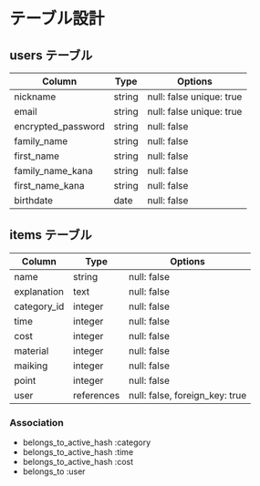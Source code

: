 # テーブル設計

## users テーブル

| Column             | Type   | Options                  |
| -----------------  | ------ | -------------------------|
| nickname	         | string	| null: false unique: true |
| email              | string | null: false unique: true |
| encrypted_password | string | null: false              |
| family_name        | string | null: false              |
| first_name         | string | null: false              |
| family_name_kana   | string | null: false              |
| first_name_kana    | string | null: false              |
| birthdate          | date   | null: false              |


##  items テーブル

| Column        | Type       | Options                        |
| -----------   | ---------- | ------------------------------ |
| name          | string     | null: false                    |
| explanation   | text       | null: false                    |
| category_id   | integer    | null: false                    |
| time          | integer    | null: false                    |
| cost          | integer    | null: false                    |
| material      | integer    | null: false                    |
| maiking       | integer    | null: false                    |
| point         | integer    | null: false                    |
| user          | references | null: false, foreign_key: true |


### Association

- belongs_to_active_hash :category
- belongs_to_active_hash :time
- belongs_to_active_hash :cost
- belongs_to             :user